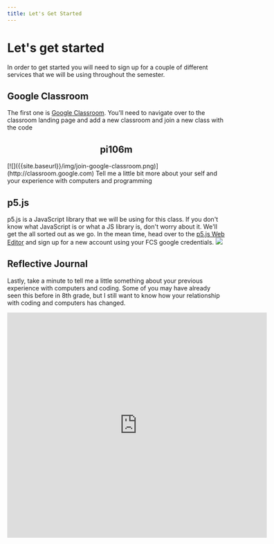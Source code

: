 ```yaml
---
title: Let's Get Started
---
```

# Let's get started

In order to get started you will need to sign up for a couple of different services that we will be using throughout the semester.
## Google Classroom
The first one is [Google Classroom](http://classroom.google.com). You'll need to navigate over to the classroom landing page and add a new classroom and join a new class with the code
<h2 style="text-align: center;"> pi106m </h2>
[![]({{site.baseurl}}/img/join-google-classroom.png)](http://classroom.google.com)
Tell me a little bit more about your self and your experience with computers and programming

## p5.js
p5.js is a JavaScript library that we will be using for this class. If you don't know what JavaScript is or what a JS library is, don't worry about it. We'll get the all sorted out as we go. In the mean time, head over to the [p5.js Web Editor](http://alpha.editor.p5js.org/signup) and sign up for a new account using your FCS google credentials.
[![]({{site.baseurl}}/img/signup-for-p5js.png)](http://alpha.editor.p5js.org/signup)

## Reflective Journal
Lastly, take a minute to tell me a little something about your previous experience with computers and coding. Some of you may have already seen this before in 8th grade, but I still want to know how your relationship with coding and computers has changed. 
<iframe src="https://docs.google.com/forms/d/e/1FAIpQLSe2lwJSUII3sA34K1oSV23--1zmGNzt8fT5t7re55wSVcESjg/viewform?usp=pp_url&entry.1842924193=8th+CS+Rotation" width="600" height="520" frameborder="0" marginheight="0" marginwidth="0">Loading...</iframe>
